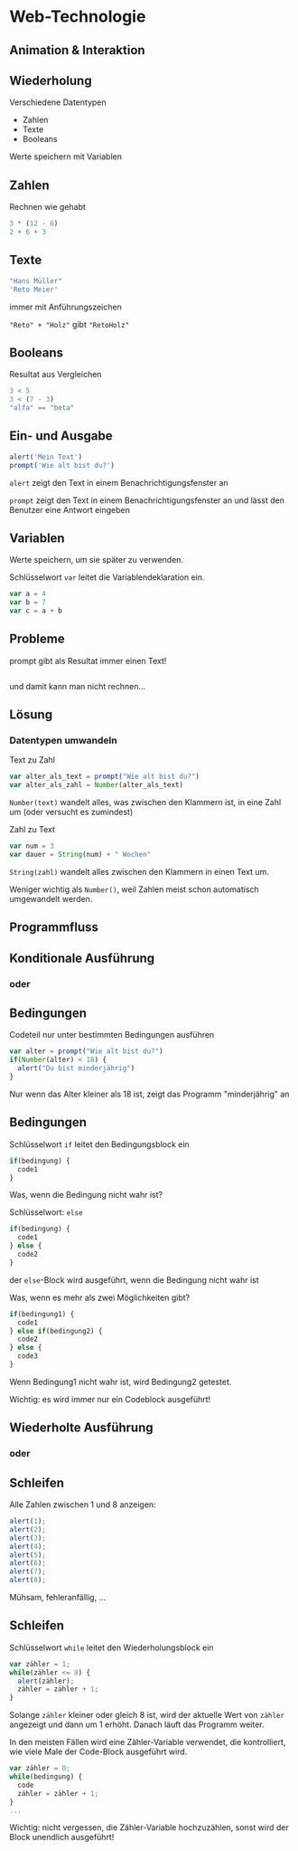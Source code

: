 # Web-Technologie

## Animation & Interaktion



## Wiederholung

Verschiedene Datentypen

* Zahlen
* Texte
* Booleans

Werte speichern mit Variablen



## Zahlen

Rechnen wie gehabt

```js
3 * (12 - 6)
2 + 6 + 3
```



## Texte

```js
"Hans Müller"
'Reto Meier'
```

immer mit Anführungszeichen

`"Reto" + "Holz"` gibt `"RetoHolz"`



## Booleans

Resultat aus Vergleichen

```js
3 < 5
3 < (7 - 3)
"alfa" == "beta"
```



## Ein- und Ausgabe

```js
alert('Mein Text')
prompt('Wie alt bist du?')
```

`alert` zeigt den Text in einem Benachrichtigungsfenster an

`prompt` zeigt den Text in einem Benachrichtigungsfenster an und lässt den Benutzer eine Antwort eingeben



## Variablen

Werte speichern, um sie später zu verwenden.

Schlüsselwort `var` leitet die Variablendeklaration ein.

```js
var a = 4
var b = 7
var c = a + b
```



## Probleme

prompt gibt als Resultat immer einen Text!

<img data-src="images/prompt_string.png" width="400px">

und damit kann man nicht rechnen...



## Lösung

### Datentypen umwandeln

Text zu Zahl

```js
var alter_als_text = prompt("Wie alt bist du?")
var alter_als_zahl = Number(alter_als_text)
```

`Number(text)` wandelt alles, was zwischen den Klammern ist, in eine Zahl um (oder versucht es zumindest)


Zahl zu Text

```js
var num = 3
var dauer = String(num) + " Wochen"
```

`String(zahl)` wandelt alles zwischen den Klammern in einen Text um.

Weniger wichtig als `Number()`, weil Zahlen meist schon automatisch umgewandelt werden.



## Programmfluss



## Konditionale Ausführung
### oder
## Bedingungen



Codeteil nur unter bestimmten Bedingungen ausführen

```js
var alter = prompt("Wie alt bist du?")
if(Number(alter) < 18) {
  alert("Du bist minderjährig")
}
```

Nur wenn das Alter kleiner als 18 ist, zeigt das Programm "minderjährig" an



## Bedingungen

Schlüsselwort `if` leitet den Bedingungsblock ein

```js
if(bedingung) {
  code1
}
```


Was, wenn die Bedingung nicht wahr ist?

Schlüsselwort: `else`

```js
if(bedingung) {
  code1
} else {
  code2
}
```

der `else`-Block wird ausgeführt, wenn die Bedingung nicht wahr ist


Was, wenn es mehr als zwei Möglichkeiten gibt?

```js
if(bedingung1) {
  code1
} else if(bedingung2) {
  code2
} else {
  code3
}
```

Wenn Bedingung1 nicht wahr ist, wird Bedingung2 getestet.

Wichtig: es wird immer nur ein Codeblock ausgeführt!



## Wiederholte Ausführung
### oder
## Schleifen



Alle Zahlen zwischen 1 und 8 anzeigen:

```js
alert(1);
alert(2);
alert(3);
alert(4);
alert(5);
alert(6);
alert(7);
alert(8);
```

Mühsam, fehleranfällig, ...



## Schleifen

Schlüsselwort `while` leitet den Wiederholungsblock ein

```js
var zähler = 1;
while(zähler <= 8) {
  alert(zähler);
  zähler = zähler + 1;
}
```

Solange `zähler` kleiner oder gleich 8 ist, wird der aktuelle Wert von `zähler` angezeigt und dann um 1 erhöht. Danach läuft das Programm weiter.


In den meisten Fällen wird eine Zähler-Variable verwendet, die kontrolliert, wie viele Male der Code-Block ausgeführt wird.

```js
var zähler = 0;
while(bedingung) {
  code
  zähler = zähler + 1;
}
...
```

Wichtig: nicht vergessen, die Zähler-Variable hochzuzählen, sonst wird der Block unendlich ausgeführt!
